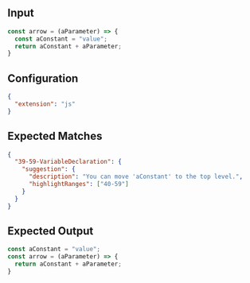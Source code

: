 
## Input
```javascript input
const arrow = (aParameter) => {
  const aConstant = "value";
  return aConstant + aParameter;
}
```

## Configuration
```json configuration
{
  "extension": "js"
}
```

## Expected Matches
```json expected matches
{
  "39-59-VariableDeclaration": {
    "suggestion": {
      "description": "You can move 'aConstant' to the top level.",
      "highlightRanges": ["40-59"]
    }
  }
}
```

## Expected Output
```javascript expected output
const aConstant = "value";
const arrow = (aParameter) => {
  return aConstant + aParameter;
}
```
